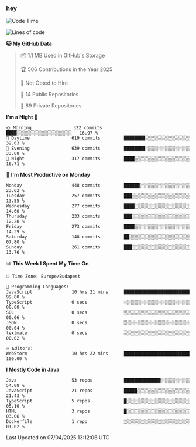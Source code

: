 ### hey

<!--START_SECTION:waka-->
![Code Time](http://img.shields.io/badge/Code%20Time-1%2C162%20hrs%2047%20mins-blue)

![Lines of code](https://img.shields.io/badge/From%20Hello%20World%20I%27ve%20Written-2.6%20million%20lines%20of%20code-blue)

**🐱 My GitHub Data** 

> 📦 1.1 MB Used in GitHub's Storage 
 > 
> 🏆 506 Contributions in the Year 2025
 > 
> 🚫 Not Opted to Hire
 > 
> 📜 14 Public Repositories 
 > 
> 🔑 89 Private Repositories 
 > 
**I'm a Night 🦉** 

```text
🌞 Morning                322 commits         ████░░░░░░░░░░░░░░░░░░░░░   16.97 % 
🌆 Daytime                619 commits         ████████░░░░░░░░░░░░░░░░░   32.63 % 
🌃 Evening                639 commits         ████████░░░░░░░░░░░░░░░░░   33.68 % 
🌙 Night                  317 commits         ████░░░░░░░░░░░░░░░░░░░░░   16.71 % 
```
📅 **I'm Most Productive on Monday** 

```text
Monday                   448 commits         ██████░░░░░░░░░░░░░░░░░░░   23.62 % 
Tuesday                  257 commits         ███░░░░░░░░░░░░░░░░░░░░░░   13.55 % 
Wednesday                277 commits         ████░░░░░░░░░░░░░░░░░░░░░   14.60 % 
Thursday                 233 commits         ███░░░░░░░░░░░░░░░░░░░░░░   12.28 % 
Friday                   273 commits         ████░░░░░░░░░░░░░░░░░░░░░   14.39 % 
Saturday                 148 commits         ██░░░░░░░░░░░░░░░░░░░░░░░   07.80 % 
Sunday                   261 commits         ███░░░░░░░░░░░░░░░░░░░░░░   13.76 % 
```


📊 **This Week I Spent My Time On** 

```text
🕑︎ Time Zone: Europe/Budapest

💬 Programming Languages: 
JavaScript               10 hrs 21 mins      █████████████████████████   99.80 % 
TypeScript               0 secs              ░░░░░░░░░░░░░░░░░░░░░░░░░   00.08 % 
SQL                      0 secs              ░░░░░░░░░░░░░░░░░░░░░░░░░   00.06 % 
JSON                     0 secs              ░░░░░░░░░░░░░░░░░░░░░░░░░   00.04 % 
textmate                 0 secs              ░░░░░░░░░░░░░░░░░░░░░░░░░   00.02 % 

🔥 Editors: 
WebStorm                 10 hrs 22 mins      █████████████████████████   100.00 % 
```

**I Mostly Code in Java** 

```text
Java                     53 repos            ██████████████░░░░░░░░░░░   54.08 % 
JavaScript               21 repos            █████░░░░░░░░░░░░░░░░░░░░   21.43 % 
TypeScript               5 repos             █░░░░░░░░░░░░░░░░░░░░░░░░   05.10 % 
HTML                     3 repos             █░░░░░░░░░░░░░░░░░░░░░░░░   03.06 % 
Dockerfile               1 repo              ░░░░░░░░░░░░░░░░░░░░░░░░░   01.02 % 
```




 Last Updated on 07/04/2025 13:12:06 UTC
<!--END_SECTION:waka-->
